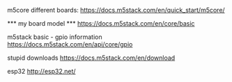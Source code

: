 m5core different boards:
https://docs.m5stack.com/en/quick_start/m5core/

*** my board model ***
https://docs.m5stack.com/en/core/basic

m5stack basic - gpio information
https://docs.m5stack.com/en/api/core/gpio

stupid downloads
https://docs.m5stack.com/en/download

esp32
http://esp32.net/